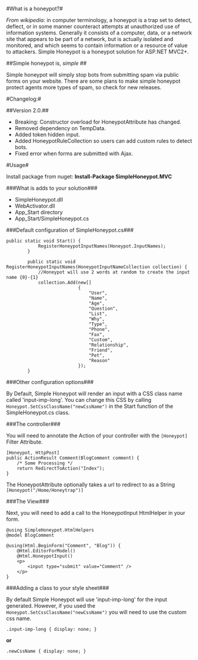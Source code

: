 #What is a honeypot?#

*From wikipedia*: in computer terminology, a honeypot is a trap set to detect, deflect, or in some manner counteract attempts at unauthorized use of information systems. Generally it consists of a computer, data, or a network site that appears to be part of a network, but is actually isolated and monitored, and which seems to contain information or a resource of value to attackers. Simple Honeypot is a honeypot solution for ASP.NET MVC2+.

##Simple honeypot is, _simple_ ##

Simple honeypot will simply stop bots from submitting spam via public forms on your website. There are some plans to make simple honeypot protect agents more types of spam, so check for new releases.

#Changelog:#

##Version 2.0.##

- Breaking: Constructor overload for HoneypotAttribute has changed.
- Removed dependency on TempData.
- Added token hidden input.
- Added HoneypotRuleCollection so users can add custom rules to detect bots.
- Fixed error when forms are submitted with Ajax.

#Usage#

Install package from nuget: **Install-Package SimpleHoneypot.MVC** 

###What is adds to your solution###
 
- SimpleHoneypot.dll
- WebActivator.dll
- App_Start directory
- App_Start/SimpleHoneypot.cs
 
###Default configuration of SimpleHoneypot.cs###

	public static void Start() {
				RegisterHoneypotInputNames(Honeypot.InputNames);
			}
			
			public static void RegisterHoneypotInputNames(HoneypotInputNameCollection collection) {
				//Honeypot will use 2 words at random to create the input name {0}-{1}
				collection.Add(new[]
							   {
								   "User",
								   "Name",
								   "Age",
								   "Question",
								   "List",
								   "Why",
								   "Type",
								   "Phone",
								   "Fax",
								   "Custom",
								   "Relationship",
								   "Friend",
								   "Pet",
								   "Reason"
							   });
			}
			
###Other configuration options###

By Default, Simple Honeypot will render an input with a CSS class name called 'input-imp-long'. You can change this CSS by calling `Honeypot.SetCssClassName("newCssName")` in the Start function of the SimpleHoneypot.cs class.

###The controller###

You will need to annotate the Action of your controller with the `[Honeypot]` Filter Attribute.

	[Honeypot, HttpPost]
	public ActionResult Comment(BlogComment comment) {
		/* Some Processing */
		return RedirectToAction("Index");
	}

The HoneypotAttribute optionally takes a url to redirect to as a String `[Honeypot("/Home/Honeytrap")]`

###The View###

Next, you will need to add a call to the HoneypotInput HtmlHelper in your form.

	@using SimpleHoneypot.HtmlHelpers
	@model BlogComment

	@using(Html.BeginForm("Comment", "Blog")) {
		@Html.EditorForModel()
		@Html.HoneypotInput()
		<p>
			<input type="submit" value="Comment" />
		</p>
	}
	
###Adding a class to your style sheet###

By default Simple Honeypot will use 'input-imp-long' for the input generated. However, if you used the `Honeypot.SetCssClassName("newCssName")` you will need to use the custom css name.

	.input-imp-long { display: none; }
**or**

	.newCssName { display: none; }
